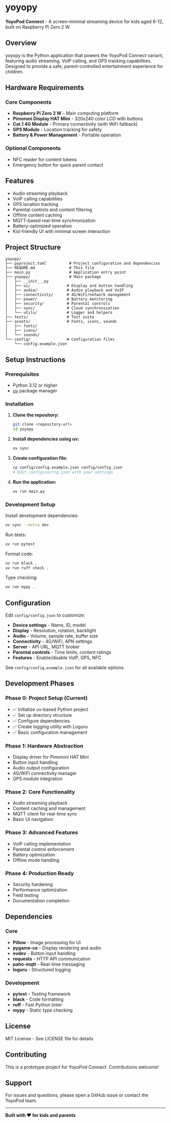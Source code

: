 # yoyopy

**YoyoPod Connect** - A screen-minimal streaming device for kids aged 6-12, built on Raspberry Pi Zero 2 W.

## Overview

yoyopy is the Python application that powers the YoyoPod Connect variant, featuring audio streaming, VoIP calling, and GPS tracking capabilities. Designed to provide a safe, parent-controlled entertainment experience for children.

## Hardware Requirements

### Core Components
- **Raspberry Pi Zero 2 W** - Main computing platform
- **Pimoroni Display HAT Mini** - 320x240 color LCD with buttons
- **Cat.1 4G Module** - Primary connectivity (with WiFi fallback)
- **GPS Module** - Location tracking for safety
- **Battery & Power Management** - Portable operation

### Optional Components
- NFC reader for content tokens
- Emergency button for quick parent contact

## Features

- Audio streaming playback
- VoIP calling capabilities
- GPS location tracking
- Parental controls and content filtering
- Offline content caching
- MQTT-based real-time synchronization
- Battery-optimized operation
- Kid-friendly UI with minimal screen interaction

## Project Structure

```
yoyopy/
├── pyproject.toml          # Project configuration and dependencies
├── README.md               # This file
├── main.py                 # Application entry point
├── yoyopy/                 # Main package
│   ├── __init__.py
│   ├── ui/                # Display and button handling
│   ├── audio/             # Audio playback and VoIP
│   ├── connectivity/      # 4G/WiFi/network management
│   ├── power/             # Battery monitoring
│   ├── security/          # Parental controls
│   ├── sync/              # Cloud synchronization
│   └── utils/             # Logger and helpers
├── tests/                 # Test suite
├── assets/                # Fonts, icons, sounds
│   ├── fonts/
│   ├── icons/
│   └── sounds/
└── config/                # Configuration files
    └── config.example.json
```

## Setup Instructions

### Prerequisites

- Python 3.12 or higher
- [uv](https://github.com/astral-sh/uv) package manager

### Installation

1. **Clone the repository:**
   ```bash
   git clone <repository-url>
   cd yoyopy
   ```

2. **Install dependencies using uv:**
   ```bash
   uv sync
   ```

3. **Create configuration file:**
   ```bash
   cp config/config.example.json config/config.json
   # Edit config/config.json with your settings
   ```

4. **Run the application:**
   ```bash
   uv run main.py
   ```

### Development Setup

Install development dependencies:
```bash
uv sync --extra dev
```

Run tests:
```bash
uv run pytest
```

Format code:
```bash
uv run black .
uv run ruff check .
```

Type checking:
```bash
uv run mypy .
```

## Configuration

Edit `config/config.json` to customize:

- **Device settings** - Name, ID, model
- **Display** - Resolution, rotation, backlight
- **Audio** - Volume, sample rate, buffer size
- **Connectivity** - 4G/WiFi, APN settings
- **Server** - API URL, MQTT broker
- **Parental controls** - Time limits, content ratings
- **Features** - Enable/disable VoIP, GPS, NFC

See `config/config.example.json` for all available options.

## Development Phases

### Phase 0: Project Setup (Current)
- ✅ Initialize uv-based Python project
- ✅ Set up directory structure
- ✅ Configure dependencies
- ✅ Create logging utility with Loguru
- ✅ Basic configuration management

### Phase 1: Hardware Abstraction
- Display driver for Pimoroni HAT Mini
- Button input handling
- Audio output configuration
- 4G/WiFi connectivity manager
- GPS module integration

### Phase 2: Core Functionality
- Audio streaming playback
- Content caching and management
- MQTT client for real-time sync
- Basic UI navigation

### Phase 3: Advanced Features
- VoIP calling implementation
- Parental control enforcement
- Battery optimization
- Offline mode handling

### Phase 4: Production Ready
- Security hardening
- Performance optimization
- Field testing
- Documentation completion

## Dependencies

### Core
- **Pillow** - Image processing for UI
- **pygame-ce** - Display rendering and audio
- **evdev** - Button input handling
- **requests** - HTTP API communication
- **paho-mqtt** - Real-time messaging
- **loguru** - Structured logging

### Development
- **pytest** - Testing framework
- **black** - Code formatting
- **ruff** - Fast Python linter
- **mypy** - Static type checking

## License

MIT License - See LICENSE file for details

## Contributing

This is a prototype project for YoyoPod Connect. Contributions welcome!

## Support

For issues and questions, please open a GitHub issue or contact the YoyoPod team.

---

**Built with ❤️ for kids and parents**
